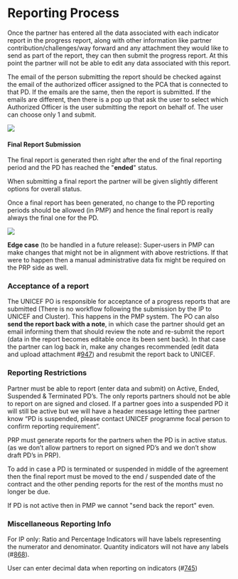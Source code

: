 # Reporting Process

Once the partner has entered all the data associated with each indicator report in the progress report, along with other information like partner contribution/challenges/way forward and any attachment they would like to send as part of the report, they can then submit the progress report. At this point the partner will not be able to edit any data associated with this report.

The email of the person submitting the report should be checked against the email of the authorized officer assigned to the PCA that is connected to that PD. If the emails are the same, then the report is submitted. If the emails are different, then there is a pop up that ask the user to select which Authorized Officer is the user submitting the report on behalf of. The user can choose only 1 and submit.

![](https://lh3.googleusercontent.com/IfJAnt9u8yQFNk0ZbcePRtc7SoW00bEEIRMEwAosNf9bctDRLjdqWbU01QxKs5_tTpIyqkfZZDmQ0ZFu5AJssyIgMLm55cvemDMcJ1JgJl05Mn1YCHvzv6pC3oTXVzNhFdb_5dCd)

#### **Final Report Submission**

The final report is generated then right after the end of the final reporting period and the PD has reached the "**ended**" status.

When submitting a final report the partner will be given slightly different options for overall status.

Once a final report has been generated, no change to the PD reporting periods should be allowed \(in PMP\) and hence the final report is really always the final one for the PD.

![](https://lh5.googleusercontent.com/5mxnB3Zyfs8AA5sUy9ODKeBgOvdxedyrDdFrday6u86rXvw1D_zRHKE47DQha96LrOx2H_y8T4sXwHAMYgAoMDqfeIk54fS_2xl-kk8MHY4v9_XXIPcqeWD4YnnzeqJmmncJ6oWq)

**Edge case** \(to be handled in a future release\): Super-users in PMP can make changes that might not be in alignment with above restrictions. If that were to happen then a manual administrative data fix might be required on the PRP side as well.

### **Acceptance of a report**

The UNICEF PO is responsible for acceptance of a progress reports that are submitted \(There is no workflow following the submission by the IP to UNICEF and Cluster\). This happens in the PMP system. The PO can also **send the report back with a note**, in which case the partner should get an email informing them that should review the note and re-submit the report \(data in the report becomes editable once its been sent back\). In that case the partner can log back in, make any changes recommended \(edit data and upload attachment \#[947](https://github.com/unicef/etools-partner-reporting-portal/issues/947)\) and resubmit the report back to UNICEF.

### **Reporting Restrictions**

Partner must be able to report \(enter data and submit\) on Active, Ended, Suspended & Terminated PD’s. The only reports partners should not be able to report on are signed and closed. If a partner goes into a suspended PD it will still be active but we will have a header message letting thee partner know “PD is suspended, please contact UNICEF programme focal person to confirm reporting requirement”.

PRP must generate reports for the partners when the PD is in active status. \(as we don’t allow partners to report on signed PD’s and we don’t show draft PD’s in PRP\).

To add in case a PD is terminated or suspended in middle of the agreement then the final report must be moved to the end / suspended date of the contract and the other pending reports for the rest of the months must no longer be due.

If PD is not active then in PMP we cannot "send back the report" even.

### **Miscellaneous Reporting Info**

For IP only: Ratio and Percentage Indicators will have labels representing the numerator and denominator. Quantity indicators will not have any labels \(\#[868](https://github.com/unicef/etools-partner-reporting-portal/issues/868)\).

User can enter decimal data when reporting on indicators \(\#[745](https://github.com/unicef/etools-partner-reporting-portal/issues/745)\)


